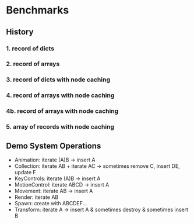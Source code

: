 # Benchmarks

## History

### 1. record of dicts

### 2. record of arrays

### 3. record of dicts with node caching

### 4. record of arrays with node caching

### 4b. record of arrays with node caching

### 5. array of records with node caching

## Demo System Operations

- Animation: iterate (A)B -> insert A
- Collection: iterate AB + iterate AC -> sometimes remove C, insert DE, update F
- KeyControls: iterate (A)B -> insert A
- MotionControl: iterate ABCD -> insert A
- Movement: iterate AB -> insert A
- Render: iterate AB
- Spawn: create with ABCDEF...
- Transform: iterate A -> insert A & sometimes destroy & sometimes insert B

